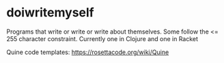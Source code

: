 # doiwritemyself
Programs that write or write or write about themselves. Some follow the &lt;= 255 character constraint. Currently one in Clojure and one in Racket

Quine code templates: https://rosettacode.org/wiki/Quine
